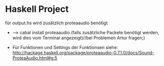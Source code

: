 # Haskell Project

für output.hs wird zusätzlich proteaaudio benötigt

- --> cabal install proteaaudio  (falls zusätzliche Packete benötigt werden, wird dies vom Terminal angezeigt)//bei Problemen Artur fragen;)

- Für Funktionen und Settings der Funktionsen siehe: http://hackage.haskell.org/package/proteaaudio-0.7.1.0/docs/Sound-ProteaAudio.html#g:5
